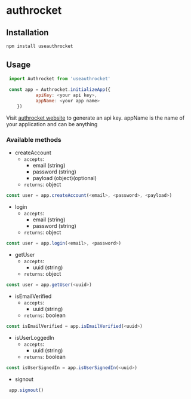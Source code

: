 # authrocket

## Installation

```bash
npm install useauthrocket
```

## Usage

```js
 import Authrocket from 'useauthrocket'
    
 const app = Authrocket.initializeApp({
           apiKey: <your api key>,
           appName: <your app name>
    })
```

Visit [authrocket website](https://authrocket.netlify.app/application) to generate an api key. appName is the name of your application and can be anything

### Available methods

* createAccount
    - `accepts`: 
        - email (string)
        - password (string)
        - payload (object)(optional)
    - `returns`: object
 ```js
 const user = app.createAccount(<email>, <password>, <payload>)
```   
* login
    - `accepts`: 
        - email (string)
        - password (string)
    - `returns`: object
 ```js
 const user = app.login(<email>, <password>)
```  
* getUser
    - `accepts`: 
        - uuid (string)
    - `returns`: object
 ```js
 const user = app.getUser(<uuid>)
```
 
* isEmailVerified
    - `accepts`:
        - uuid (string)
    - `returns`: boolean
 ```js
 const isEmailVerified = app.isEmailVerified(<uuid>)
```          
* isUserLoggedIn
    - `accepts`:
        - uuid (string)
    - `returns`: boolean
 ```js
 const isUserSignedIn = app.isUserSignedIn(<uuid>)
```  
 
* signout
```js
 app.signout()
```  